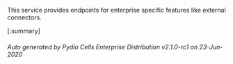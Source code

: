






This service provides endpoints for enterprise specific features like external connectors.

[:summary]

###### Auto generated by Pydio Cells Enterprise Distribution v2.1.0-rc1 on 23-Jun-2020
